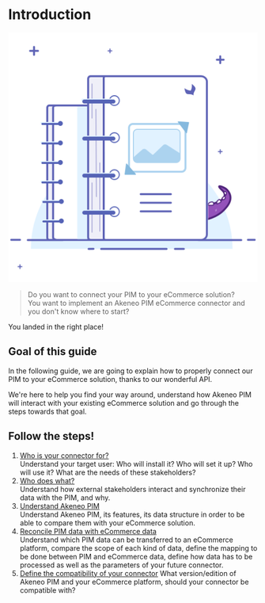 # Introduction
![Asset family illustration](../../img/illustrations/illus--Assetfamily.svg)

> Do you want to connect your PIM to your eCommerce solution?  
> You want to implement an Akeneo PIM eCommerce connector and you don't know where to start?  

You landed in the right place!

## Goal of this guide

In the following guide, we are going to explain how to properly connect our PIM to your eCommerce solution, thanks to our wonderful API.

We're here to help you find your way around, understand how Akeneo PIM will interact with your existing eCommerce solution and go through the steps towards that goal.

## Follow the steps!

1. [Who is your connector for?](step0-who-is-your-connector-for.html)  
Understand your target user: Who will install it? Who will set it up? Who will use it? What are the needs of these stakeholders?
2. [Who does what?](step1-who-does-what.html)  
Understand how external stakeholders interact and synchronize their data with the PIM, and why.
3. [Understand Akeneo PIM](step2-understand-akeneo-pim.html)  
Understand Akeneo PIM, its features, its data structure in order to be able to compare them with your eCommerce solution.
4. [Reconcile PIM data with eCommerce data](step3-reconcile-PIM-data-with-eCommerce-data.html)  
Understand which PIM data can be transferred to an eCommerce platform, compare the scope of each kind of data, define the mapping to be done between PIM and eCommerce data, define how data has to be processed as well as the parameters of your future connector.
5. [Define the compatibility of your connector](step4-define-the-compatibility.html) What version/edition of Akeneo PIM and your eCommerce platform, should your connector be compatible with?
